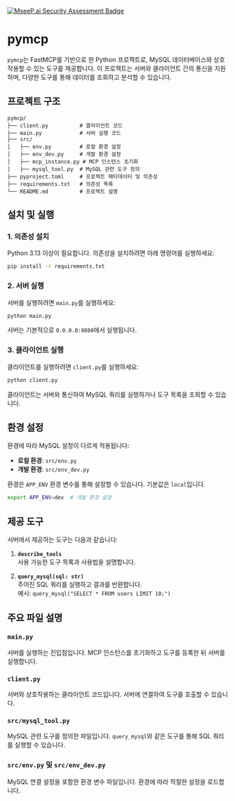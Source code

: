 [![MseeP.ai Security Assessment Badge](https://mseep.net/pr/hoonzinope-pymcp-mysql-badge.png)](https://mseep.ai/app/hoonzinope-pymcp-mysql)

# pymcp

`pymcp`는 FastMCP를 기반으로 한 Python 프로젝트로, MySQL 데이터베이스와 상호작용할 수 있는 도구를 제공합니다. 이 프로젝트는 서버와 클라이언트 간의 통신을 지원하며, 다양한 도구를 통해 데이터를 조회하고 분석할 수 있습니다.

## 프로젝트 구조

```
pymcp/
├── client.py          # 클라이언트 코드
├── main.py            # 서버 실행 코드
├── src/
│   ├── env.py         # 로컬 환경 설정
│   ├── env_dev.py     # 개발 환경 설정
│   ├── mcp_instance.py # MCP 인스턴스 초기화
│   ├── mysql_tool.py  # MySQL 관련 도구 정의
├── pyproject.toml     # 프로젝트 메타데이터 및 의존성
├── requirements.txt   # 의존성 목록
└── README.md          # 프로젝트 설명
```

## 설치 및 실행

### 1. 의존성 설치

Python 3.13 이상이 필요합니다. 의존성을 설치하려면 아래 명령어를 실행하세요:

```bash
pip install -r requirements.txt
```

### 2. 서버 실행

서버를 실행하려면 `main.py`를 실행하세요:

```bash
python main.py
```

서버는 기본적으로 `0.0.0.0:8080`에서 실행됩니다.

### 3. 클라이언트 실행

클라이언트를 실행하려면 `client.py`를 실행하세요:

```bash
python client.py
```

클라이언트는 서버와 통신하여 MySQL 쿼리를 실행하거나 도구 목록을 조회할 수 있습니다.

## 환경 설정

환경에 따라 MySQL 설정이 다르게 적용됩니다:

- **로컬 환경**: `src/env.py`
- **개발 환경**: `src/env_dev.py`

환경은 `APP_ENV` 환경 변수를 통해 설정할 수 있습니다. 기본값은 `local`입니다.

```bash
export APP_ENV=dev  # 개발 환경 설정
```

## 제공 도구

서버에서 제공하는 도구는 다음과 같습니다:

1. **`describe_tools`**  
   사용 가능한 도구 목록과 사용법을 설명합니다.

2. **`query_mysql(sql: str)`**  
   주어진 SQL 쿼리를 실행하고 결과를 반환합니다.  
   예시: `query_mysql("SELECT * FROM users LIMIT 10;")`

## 주요 파일 설명

### `main.py`

서버를 실행하는 진입점입니다. MCP 인스턴스를 초기화하고 도구를 등록한 뒤 서버를 실행합니다.

### `client.py`

서버와 상호작용하는 클라이언트 코드입니다. 서버에 연결하여 도구를 호출할 수 있습니다.

### `src/mysql_tool.py`

MySQL 관련 도구를 정의한 파일입니다. `query_mysql`와 같은 도구를 통해 SQL 쿼리를 실행할 수 있습니다.

### `src/env.py` 및 `src/env_dev.py`

MySQL 연결 설정을 포함한 환경 변수 파일입니다. 환경에 따라 적절한 설정을 로드합니다.
